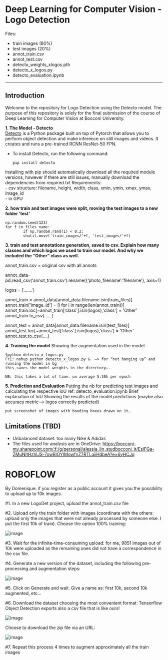 # Deep Learning for Computer Vision - Logo Detection

Files:
- train images (80%)
- test images (20%)
- annot_train.csv
- annot_test.csv
- detecto_weights_xlogos.pth
- detecto_x_logos.py
- detecto_evaluation.ipynb
------------------------------------------------------------------------------------------------------------------------------------------------------------------
## Introduction
Welcome to the repository for Logo Detection using the Detecto model. The purpose of this repository is solely for the final submission of the course of Deep Learning for Computer Vision at Bocconi University.

**1. The Model - Detecto** <br />
[Detecto](https://detecto.readthedocs.io/en/latest/) is a Python package built on top of Pytorch that allows you to perform object detection and make inference on still images and videos. It creates and runs a pre-trained RCNN ResNet-50 FPN. <br />	
* To install Detecto, run the following command: <br />
	
	```
	pip install detecto
	```	
Installing with pip should automatically download all the required module versions, however if there are still issues, manually download the dependencies from required.txt
		Requirements: <br />
		- csv structure: filename, height, width, class, xmin, ymin, xmax, ymax, image_id <br />
		- in GPU <br />
	
**2. how train and test images were split, moving the test images to a new folder ‘test’**

	np.random.seed(123)
	for f in files_name:
    		if np.random.rand(1) < 0.2:
        	shutil.move('train_images/'+f, 'test_images/'+f) 

**3. train and test annotations generation, saved to csv. Explain how many classes and which logos we used to train our model. And why we included the “Other” class as well.**


annot_train.csv = original csv with all annots

annot_data= pd.read_csv(‘annot_train.csv’).rename({‘photo_filename’:’filename’}, axis=1)

logos = […….]

annot_train = annot_data[annot_data.filename.isin(train_files)]
annot_train[‘image_id’] = [i for i in range(len(annot_train))]
annot_train.loc[~annot_train[‘class'].isin(logos),'class'] = 'Other'
annot_train.to_csv(……)

annot_test = annot_data[annot_data.filename.isin(test_files)]
annot_test.loc[~annot_test[‘class'].isin(logos),'class'] = 'Other'
annot_test.to_csv(….)


**4. Training the model**
	Showing the augmentation used in the model
	
	$python detecto_x_logos.py
	FYI: nohup python detecto_x_logos.py &  —> for “not hanging up” and running the model in bg
	this saves the model weights in the directory….
	 
	NB: this takes a lot of time. on average 5:30h per epoch
	
**5. Prediction and Evaluation**
	Putting the nb for predicting test images and calculating the respective IoU
		ref: detecto_evaluation.ipynb
	Brief explanation of IoU
	Showing the results of the model predictions 
	(maybe also accuracy metric—> logos correctly predicted) 

	put screenshot of images with bouding boxes drawn on it…
	
	
## Limitations (TBD)

* Unbalanced dataset: too many Nike & Adidas
* The files used for analysis are in OneDrive: https://bocconi-my.sharepoint.com/:f:/g/personal/alessia_lin_studbocconi_it/EslFGa-ZMuNItHzhlJS-7owBlOYlMowfnZ7RTLaiiHdbeA?e=6yHCJq



# ROBOFLOW
By Domenique: if you register as a public account it gives you the possibility to upload up to 10k images.

#1. In a new LogoDet project, upload the annot_train.csv file 

#2. Upload only the train folder with images (coordinate with the others: upload only the images that were not already processed by someone else. I put the first 10k of train). Choose the option 100% training:
 
 ![image](https://user-images.githubusercontent.com/51834820/142015508-5b486c67-d10c-4b01-9b61-575a90167cfa.png)

#3. Wait for the infinite-time-consuming upload: for me, 9851 images out of 10k were uploaded as the remaining ones did not have a correspondence in the csv file.

#4. Generate a new version of the dataset, including the following pre-processing and augmentation steps:

![image](https://user-images.githubusercontent.com/51834820/142015543-e3021ab9-6960-4f63-84c0-eb47f6727326.png)
 
#5. Click on Generate and wait. Give a name as: first 10k, second 10k augmented, etc…

#6. Download the dataset choosing the most convenient format:
Tensorflow Object Detection exports also a csv file that is like ours!

 ![image](https://user-images.githubusercontent.com/51834820/142196699-576792ab-be13-4638-b513-0e40a292d04d.png)
 
Choose to download the zip file via an URL:

![image](https://user-images.githubusercontent.com/51834820/142196826-20a05715-3c74-4632-9e1d-4df90a212c96.png)

#7. Repeat this process 4 times to augment approximately all the train images


